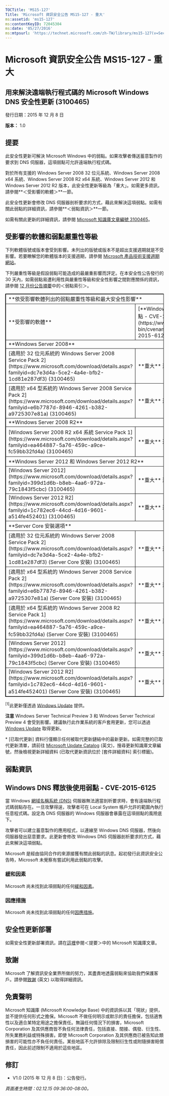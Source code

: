 ```yaml
---
TOCTitle: 'MS15-127'
Title: 'Microsoft 資訊安全公告 MS15-127 - 重大'
ms:assetid: 'ms15-127'
ms:contentKeyID: 72045304
ms:date: '05/27/2016'
ms:mtpsurl: 'https://technet.microsoft.com/zh-TW/library/ms15-127(v=Security.10)'
---
```


Microsoft 資訊安全公告 MS15-127 - 重大
======================================

用來解決遠端執行程式碼的 Microsoft Windows DNS 安全性更新 (3100465)
-------------------------------------------------------------------

發行日期：2015 年 12 月 8 日

**版本：** 1.0

提要
----

此安全性更新可解決 Microsoft Windows 中的弱點。如果攻擊者傳送蓄意製作的要求到 DNS 伺服器，這項弱點可允許遠端執行程式碼。

對於所有支援的 Windows Server 2008 32 位元系統、Windows Server 2008 x64 系統、Windows Server 2008 R2 x64 系統、Windows Server 2012 和 Windows Server 2012 R2 版本，此安全性更新等級為「重大」。如需更多資訊，請參閱**＜受影響的軟體＞**一節。

此安全性更新會修改 DNS 伺服器剖析要求的方式，藉此來解決這項弱點。如需有關此弱點的詳細資訊，請參閱**＜弱點資訊＞**一節。

如需有關此更新的詳細資訊，請參閱 [Microsoft 知識庫文章編號 3100465](https://support.microsoft.com/zh-tw/kb/3100465)。

受影響的軟體和弱點嚴重性等級
----------------------------

下列軟體版號或版本會受到影響。未列出的版號或版本不是超出支援週期就是不受影響。若要瞭解您的軟體版本的支援週期，請參閱 [Microsoft 產品技術支援週期網站](https://support.microsoft.com/zh-tw/lifecycle)。

下列嚴重性等級是假設弱點可能造成的最嚴重影響而評定。在本安全性公告發行的 30 天內，如需弱點易遭利用性與嚴重性等級和安全性影響之間對應關係的資訊，請參閱 [12 月份公告摘要](https://technet.microsoft.com/zh-tw/library/security/ms15-dec)中的＜弱點索引＞。

 
<p> </p>
<table style="border:1px solid black;">
<tr>
<td style="border:1px solid black;" colspan="3">
**依受影響軟體列出的弱點嚴重性等級和最大安全性影響**

</td>
</tr>
<tr>
<td style="border:1px solid black;">
**受影響的軟體**

</td>
<td style="border:1px solid black;">
[**Windows DNS 釋放後使用弱點 - CVE-2015-6125**](https://www.cve.mitre.org/cgi-bin/cvename.cgi?name=cve-2015-6125)

</td>
<td style="border:1px solid black;">
**已取代更新**\*

</td>
</tr>
<tr>
<td style="border:1px solid black;" colspan="3">
**Windows Server 2008**

</td>
</tr>
<tr>
<td style="border:1px solid black;">
[適用於 32 位元系統的 Windows Server 2008 Service Pack 2](https://www.microsoft.com/download/details.aspx?familyid=dc7e3d4a-5ce2-4a4e-bfb2-1cd81e287df3)  
(3100465)

</td>
<td style="border:1px solid black;">
**重大**  
遠端執行程式碼

</td>
<td style="border:1px solid black;">
[MS12-017](https://technet.microsoft.com/zh-tw/security/bulletin/ms12-017) 中的 2647170

</td>
</tr>
<tr>
<td style="border:1px solid black;">
[適用於 x64 型系統的 Windows Server 2008 Service Pack 2](https://www.microsoft.com/download/details.aspx?familyid=e6b7787d-8946-4261-b382-a9725307e81a)  
(3100465)

</td>
<td style="border:1px solid black;">
**重大**  
遠端執行程式碼

</td>
<td style="border:1px solid black;">
[MS12-017](https://technet.microsoft.com/zh-tw/security/bulletin/ms12-017) 中的 2647170

</td>
</tr>
<tr>
<td style="border:1px solid black;" colspan="3">
**Windows Server 2008 R2**

</td>
</tr>
<tr>
<td style="border:1px solid black;">
[Windows Server 2008 R2 x64 系統 Service Pack 1](https://www.microsoft.com/download/details.aspx?familyid=ea464887-5a76-459c-a9ce-fc59bb32fd4a)  
(3100465)

</td>
<td style="border:1px solid black;">
**重大**  
遠端執行程式碼

</td>
<td style="border:1px solid black;">
[MS12-017](https://technet.microsoft.com/zh-tw/security/bulletin/ms12-017) 中的 2647170

</td>
</tr>
<tr>
<td style="border:1px solid black;" colspan="3">
**Windows Server 2012 和 Windows Server 2012 R2**

</td>
</tr>
<tr>
<td style="border:1px solid black;">
[Windows Server 2012](https://www.microsoft.com/download/details.aspx?familyid=399d1d6b-b8eb-4aa6-972a-79c1843f5cbc)  
(3100465)

</td>
<td style="border:1px solid black;">
**重大**  
遠端執行程式碼

</td>
<td style="border:1px solid black;">
無

</td>
</tr>
<tr>
<td style="border:1px solid black;">
[Windows Server 2012 R2](https://www.microsoft.com/download/details.aspx?familyid=1c782ec6-44cd-4d16-9601-a514fe452401)  
(3100465)

</td>
<td style="border:1px solid black;">
**重大**  
遠端執行程式碼

</td>
<td style="border:1px solid black;">
無

</td>
</tr>
<tr>
<td style="border:1px solid black;" colspan="3">
**Server Core 安裝選項**

</td>
</tr>
<tr>
<td style="border:1px solid black;">
[適用於 32 位元系統的 Windows Server 2008 Service Pack 2](https://www.microsoft.com/download/details.aspx?familyid=dc7e3d4a-5ce2-4a4e-bfb2-1cd81e287df3) (Server Core 安裝)  
(3100465)

</td>
<td style="border:1px solid black;">
**重大**  
遠端執行程式碼

</td>
<td style="border:1px solid black;">
[MS12-017](https://technet.microsoft.com/zh-tw/security/bulletin/ms12-017) 中的 2647170

</td>
</tr>
<tr>
<td style="border:1px solid black;">
[適用於 x64 型系統的 Windows Server 2008 Service Pack 2](https://www.microsoft.com/download/details.aspx?familyid=e6b7787d-8946-4261-b382-a9725307e81a) (Server Core 安裝)  
(3100465)

</td>
<td style="border:1px solid black;">
**重大**  
遠端執行程式碼

</td>
<td style="border:1px solid black;">
[MS12-017](https://technet.microsoft.com/zh-tw/security/bulletin/ms12-017) 中的 2647170

</td>
</tr>
<tr>
<td style="border:1px solid black;">
[適用於 x64 型系統的 Windows Server 2008 R2 Service Pack 1](https://www.microsoft.com/download/details.aspx?familyid=ea464887-5a76-459c-a9ce-fc59bb32fd4a) (Server Core 安裝)  
(3100465)

</td>
<td style="border:1px solid black;">
**重大**  
遠端執行程式碼

</td>
<td style="border:1px solid black;">
[MS12-017](https://technet.microsoft.com/zh-tw/security/bulletin/ms12-017) 中的 2647170

</td>
</tr>
<tr>
<td style="border:1px solid black;">
[Windows Server 2012](https://www.microsoft.com/download/details.aspx?familyid=399d1d6b-b8eb-4aa6-972a-79c1843f5cbc) (Server Core 安裝)  
(3100465)

</td>
<td style="border:1px solid black;">
**重大**  
遠端執行程式碼

</td>
<td style="border:1px solid black;">
無

</td>
</tr>
<tr>
<td style="border:1px solid black;">
[Windows Server 2012 R2](https://www.microsoft.com/download/details.aspx?familyid=1c782ec6-44cd-4d16-9601-a514fe452401) (Server Core 安裝)  
(3100465)

</td>
<td style="border:1px solid black;">
**重大**  
遠端執行程式碼

</td>
<td style="border:1px solid black;">
無

</td>
</tr>
</table>
 
<sup>[1]</sup>此更新僅透過 [Windows Update](https://update.microsoft.com/microsoftupdate/v6/vistadefault.aspx?ln=zh-tw) 提供。

**注意** Windows Server Technical Preview 3 和 Windows Server Technical Preview 4 會受到影響。建議執行此作業系統的客戶套用更新，您可以透過 [Windows Update](https://update.microsoft.com/microsoftupdate/v6/vistadefault.aspx?ln=zh-tw) 取得更新。

\* \[已取代更新\] 資料行僅顯示任何被取代更新鏈結中的最新更新。如需完整的已取代更新清單，請前往 [Microsoft Update Catalog](https://catalog.update.microsoft.com/v7/site/home.aspx) (英文)，搜尋更新知識庫文章編號，然後檢視更新詳細資料 (已取代更新資訊位於 \[套件詳細資料\] 索引標籤)。

弱點資訊
--------

Windows DNS 釋放後使用弱點 - CVE-2015-6125
------------------------------------------

當 Windows [網域名稱系統 (DNS)](https://technet.microsoft.com/zh-tw/library/security/dn848375.aspx) 伺服器無法適當剖析要求時，會有遠端執行程式碼弱點存在。一旦攻擊得逞，攻擊者可在 Local System 帳戶允許的範圍內執行任意程式碼。設定為 DNS 伺服器的 Windows 伺服器會暴露在這項弱點的風險底下。

攻擊者可以建立蓄意製作的應用程式，以連線至 Windows DNS 伺服器，然後向伺服器發出惡意要求。此更新會修改 Windows DNS 伺服器剖析要求的方式，藉此來解決這項弱點。

Microsoft 是經由協同合作的來源接獲有關此弱點的訊息。起初發行此資訊安全公告時，Microsoft 未覺察有嘗試利用此弱點的攻擊。

### 緩和因素

Microsoft 尚未找到此項弱點的任何[緩和因素](https://technet.microsoft.com/zh-tw/library/security/dn848375.aspx)。

### 因應措施

Microsoft 尚未找到此項弱點的任何[因應措施](https://technet.microsoft.com/zh-tw/library/security/dn848375.aspx)。

安全性更新部署
--------------

如需安全性更新部署資訊，請在[這裡](https://technet.microsoft.com/zh-TW/library////c(v=Security.10))參閱＜提要＞中的 Microsoft 知識庫文章。

致謝
----

Microsoft 了解資訊安全業界所做的努力，其盡責地透露弱點來協助我們保護客戶。請參閱[致謝](https://technet.microsoft.com/zh-tw/library/security/dn903755.aspx) (英文) 以取得詳細資訊。

免責聲明
--------

Microsoft 知識庫 (Microsoft Knowledge Base) 中的資訊係以其「現狀」提供，並不提供任何形式之擔保。Microsoft 不做任何明示或默示的責任擔保，包括適售性以及適合某特定用途之擔保責任。無論任何情況下的損害，Microsoft Corporation 及其供應商皆不負任何法律責任，包括直接、間接、偶發、衍生性、所失業務利益或特殊損害。即使 Microsoft Corporation 及其供應商已被告知此類損害的可能性亦不負任何責任。某些地區不允許排除及限制衍生性或附隨損害賠償責任，因此前述限制不適用於這些地區。

修訂
----

-   V1.0 (2015 年 12 月 8 日)：公告發行。

*頁面產生時間：02.12.15 09:36:00-08:00。*
